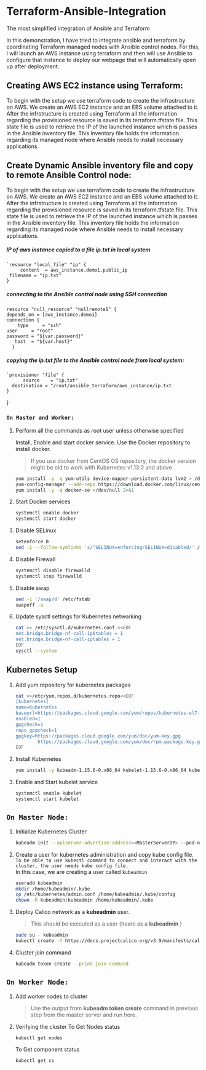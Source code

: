 # Terraform-Ansible-Integration
The most simplified integration of Ansible and Terraform

In this demonstration, I have tried to integrate ansible and terraform by coordinating Terraform managed nodes with Ansible control nodes. For this, I will launch an AWS instance using terraform and then will use Ansible to configure that instance to deploy our webpage that will automatically open up after deployment.

## Creating AWS EC2 instance using Terraform: 
To begin with the setup we use terraform code to create the infrastructure on AWS. We create an AWS EC2 instance and an EBS volume attached to it.
After the infrstructure is created using Terraform all the information regarding the provisioned resource is saved in its terraform.tfstate file. This state file is used to retrieve the IP of the launched instance which is passes in the Ansible inventory file. This inventory file holds the information regarding its managed node where Ansible needs to install necessary applications.

## Create Dynamic Ansible inventory file and copy to remote Ansible Control node: 
To begin with the setup we use terraform code to create the infrastructure on AWS. We create an AWS EC2 instance and an EBS volume attached to it.
After the infrstructure is created using Terraform all the information regarding the provisioned resource is saved in its terraform.tfstate file. This state file is used to retrieve the IP of the launched instance which is passes in the Ansible inventory file. This inventory file holds the information regarding its managed node where Ansible needs to install necessary applications.
 ##### IP of aws instance copied to a file ip.txt in local system
    `resource "local_file" "ip" {  
         content  = aws_instance.demo1.public_ip
	 filename = "ip.txt"
    }
 ##### connecting to the Ansible control node using SSH connection
    resource "null_resource" "nullremote1" {
    depends_on = [aws_instance.demo1]
    connection {
        type     = "ssh"
	user     = "root"
	password = "${var.password}"
	   host  = "${var.host}"
      }

   ##### copying the ip.txt file to the Ansible control node from local system:
    `provisioner "file" {
          source    = "ip.txt"
	  destination = "/root/ansible_terraform/aws_instance/ip.txt
    }
  }

   ### `On Master and Worker:`
1. Perform all the commands as root user unless otherwise specified
 
   Install, Enable and start docker service.
   Use the Docker repository to install docker.
   > If you use docker from CentOS OS repository, the docker version might be old to work with Kubernetes v1.13.0 and above

   ```sh
   yum install -y -q yum-utils device-mapper-persistent-data lvm2 > /dev/null 2>&1
   yum-config-manager --add-repo https://download.docker.com/linux/centos/docker-ce.repo > /dev/null 2>&1
   yum install -y -q docker-ce >/dev/null 2>&1
   ```
1. Start Docker services 
   ```sh
   systemctl enable docker
   systemctl start docker
   ```
1. Disable SELinux
   ```sh
   setenforce 0
   sed -i --follow-symlinks 's/^SELINUX=enforcing/SELINUX=disabled/' /etc/sysconfig/selinux
   ```
1. Disable Firewall
   ```sh
   systemctl disable firewalld
   systemctl stop firewalld
   ```
1. Disable swap
     ```sh
     sed -i '/swap/d' /etc/fstab
     swapoff -a
    ```
1. Update sysctl settings for Kubernetes networking
   ```sh
   cat >> /etc/sysctl.d/kubernetes.conf <<EOF
   net.bridge.bridge-nf-call-ip6tables = 1
   net.bridge.bridge-nf-call-iptables = 1
   EOF
   sysctl --system
   ```
## Kubernetes Setup
1. Add yum repository for kubernetes packages 
    ```sh
    cat >>/etc/yum.repos.d/kubernetes.repo<<EOF
    [kubernetes]
    name=Kubernetes
    baseurl=https://packages.cloud.google.com/yum/repos/kubernetes-el7-x86_64
    enabled=1
    gpgcheck=1
    repo_gpgcheck=1
    gpgkey=https://packages.cloud.google.com/yum/doc/yum-key.gpg
            https://packages.cloud.google.com/yum/doc/rpm-package-key.gpg
    EOF
    ```
1. Install Kubernetes
    ```sh
    yum install -y kubeadm-1.15.6-0.x86_64 kubelet-1.15.6-0.x86_64 kubectl-1.15.6-0.x86_64
    ```
1. Enable and Start kubelet service
    ```sh
    systemctl enable kubelet
    systemctl start kubelet
    ```
## `On Master Node:`
1. Initialize Kubernetes Cluster
    ```sh
    kubeadm init --apiserver-advertise-address=<MasterServerIP> --pod-network-cidr=192.168.0.0/16
    ```
1. Create a user for kubernetes administration  and copy kube config file.   
    ``To be able to use kubectl command to connect and interact with the cluster, the user needs kube config file.``  
    In this case, we are creating a user called `kubeadmin`
    ```sh
    useradd kubeadmin 
    mkdir /home/kubeadmin/.kube
    cp /etc/kubernetes/admin.conf /home/kubeadmin/.kube/config
    chown -R kubeadmin:kubeadmin /home/kubeadmin/.kube
    ```
1. Deploy Calico network as a __kubeadmin__ user. 
	> This should be executed as a user (heare as a __kubeadmin__ )
    
    ```sh
    sudo su - kubeadmin 
    kubectl create -f https://docs.projectcalico.org/v3.9/manifests/calico.yaml
    ```

1. Cluster join command
    ```sh
    kubeadm token create --print-join-command
    ```
## `On Worker Node:`
1. Add worker nodes to cluster 
    > Use the output from __kubeadm token create__ command in previous step from the master server and run here.

1. Verifying the cluster
    To Get Nodes status
    ```sh
    kubectl get nodes
    ```
    To Get component status
    ```sh
    kubectl get cs
    ```
